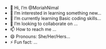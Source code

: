 - 👋 Hi, I’m @MoriahNimal
- 👀 I’m interested in learning something new...
- 🌱 I’m currently learning Basic coding skills...
- 💞️ I’m looking to collaborate on ...
- 📫 How to reach me ...
- 😄 Pronouns: She/Her/Hers...
- ⚡ Fun fact: ...

<!---
MoriahNimal/MoriahNimal is a ✨ special ✨ repository because its `README.md` (this file) appears on your GitHub profile.
You can click the Preview link to take a look at your changes.
--->
